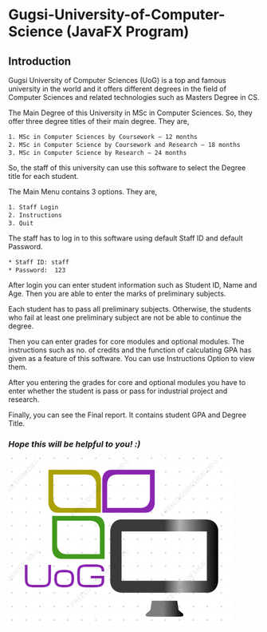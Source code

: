 # Gugsi-University-of-Computer-Science (JavaFX Program)

## Introduction 

Gugsi University of Computer Sciences (UoG) is a top and famous university in the world and it offers different degrees in the field of Computer Sciences and related technologies such as Masters Degree in CS. 

The Main Degree of this University in MSc in Computer Sciences. So, they offer three degree titles of their main degree. They are, 

```
1. MSc in Computer Sciences by Coursework – 12 months 
2. MSc in Computer Science by Coursework and Research – 18 months 
3. MSc in Computer Science by Research – 24 months 
```

So, the staff of this university can use this software to select the Degree title for each student. 

The Main Menu contains 3 options. They are, 

```
1. Staff Login 
2. Instructions 
3. Quit 
```

The staff has to log in to this software using default Staff ID and default Password. 

```
* Staff ID: staff 
* Password:  123 
```

After login you can enter student information such as Student ID, Name and Age. Then you are able to enter the marks of preliminary subjects.  

Each student has to pass all preliminary subjects. Otherwise, the students who fail at least one preliminary subject are not be able to continue the degree. 

Then you can enter grades for core modules and optional modules. The instructions such as no. of credits and the function of calculating GPA has given as a feature of this software. You can use Instructions Option to view them. 

After you entering the grades for core and optional modules you have to enter whether the student is pass or pass for industrial project and research.  

Finally, you can see the Final report. It contains student GPA and Degree Title. 
 
### *Hope this will be helpful to you! :)* 

![alt text](https://github.com/TharinduDilshan/Gugsi-University-of-Computer-Science/blob/master/UoG%20logo.PNG)
